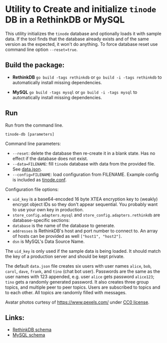 # Utility to Create and initialize `tinode` DB in a RethinkDB or MySQL

This utility initializes the `tinode` database and optionally loads it with sample data. If the tool finds that the database already exists and of the same version as the expected, it won't do anything. To force database reset use command line option `--reset=true`.

## Build the package:

 - **RethinkDB**
  `go build -tags rethinkdb` or `go build -i -tags rethinkdb` to automatically install missing dependencies.

 - **MySQL**
  `go build -tags mysql` or `go build -i -tags mysql` to automatically install missing dependencies.


## Run

Run from the command line.

`tinode-db [parameters]`

Command line parameters:
 - `--reset`: delete the database then re-create it in a blank state. Has no effect if the database does not exist.
 - `--data=FILENAME`: fill `tinode` database with data from the provided file. See [data.json](data.json).
 - `--config=FILENAME`: load configuration from FILENAME. Example config is included as [tinode.conf](tinode.conf).
 

Configuration file options:
 - `uid_key` is a base64-encoded 16 byte XTEA encryption key to (weakly) encrypt object IDs so they don't appear sequential. You probably want to use your own key in production.
 - `store_config.adapters.mysql` and `store_config.adapters.rethinkdb` are database-specific sections:
  - `database` is the name of the database to generate.
  - `addresses` is RethinkDB's host and port number to connect to. An array of hosts can be provided as well `["host1", "host2"]`.
  - `dsn` is MySQL's Data Source Name.

The `uid_key` is only used if the sample data is being loaded. It should match the key of a production server and should be kept private.

The default `data.json` file creates six users with user names `alice`, `bob`, `carol`, `dave`, `frank`, and `tino` (chat bot user). Passwords are the same as the user names with 123 appended, e.g. user `alice` gets password `alice123`; `tino` gets a randomly generated password. It also creates three group topics, and multiple peer to peer topics. Users are subscribed to topics and to each other. All topics are randomly filled with messages.

Avatar photos curtesy of https://www.pexels.com/ under [CC0 license](https://www.pexels.com/photo-license/).

## Links:

* [RethinkDB schema](https://github.com/aristofanio/tinodechat/tree/master/server/db/rethinkdb/schema.md)
* [MySQL schema](https://github.com/aristofanio/tinodechat/tree/master/server/db/mysql/schema.sql)
